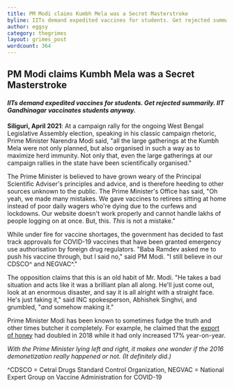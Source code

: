 ```yaml
---
title: PM Modi claims Kumbh Mela was a Secret Masterstroke
byline: IITs demand expedited vaccines for students. Get rejected summarily. IIT Gandhinagar vaccinates students anyway.
author: eggsy
category: thegrimes
layout: grimes_post
wordcount: 364
---
```


## PM Modi claims Kumbh Mela was a Secret Masterstroke

#### *IITs demand expedited vaccines for students. Get rejected summarily. IIT Gandhinagar vaccinates students anyway.*

**Siliguri, April 2021**: At a campaign rally for the ongoing West Bengal Legislative Assembly election, speaking in his classic campaign rhetoric, Prime Minister Narendra Modi said, "all the large gatherings at the Kumbh Mela were not only planned, but also organised in such a way as to maximize herd immunity. Not only that, even the large gatherings at our campaign rallies in the state have been scientifically organised."

The Prime Minister is believed to have grown weary of the Principal Scientific Adviser's principles and advice, and is therefore heeding to other sources unknown to the public. The Prime Minister's Office has said, "Oh yeah, we made many mistakes. We gave vaccines to retirees sitting at home instead of poor daily wagers who're dying due to the curfews and lockdowns. Our website doesn't work properly and cannot handle lakhs of people logging on at once. But, this. *This* is not a mistake."

While under fire for vaccine shortages, the government has decided to fast track approvals for COVID-19 vaccines that have been granted emergency use authorisation by foreign drug regulators. "Baba Ramdev asked me to push his vaccine through, but I said no," said PM Modi. "I still believe in our CDSCO^ and NEGVAC^."

The opposition claims that this is an old habit of Mr. Modi. "He takes a bad situation and acts like it was a brilliant plan all along. He'll just come out, look at an enormous disaster, and say it is all alright with a straight face. He's just faking it," said INC spokesperson, Abhishek Singhvi, and grumbled, "*and* somehow making it."

Prime Minister Modi has been known to sometimes fudge the truth and other times butcher it completely. For example, he claimed that the [export of honey](https://factsmodified.factchecker.in/august-15-2018/) had doubled in 2018 while it had only increased 17% year-on-year. 

*With the Prime Minister lying left and right, it makes one wonder if the 2016 demonetization really happened or not. (It definitely did.)*

^CDSCO = Cetral Drugs Standard Control Organization, NEGVAC = National Expert Group on Vaccine Administration for COVID-19